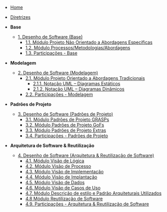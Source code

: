 <!-- docs/_sidebar.md -->

- [Home](/docs)
- [Diretrizes](/docs/Diretrizes/Diretrizes.md)

- **Base**
  - [1. Desenho de Software (Base)](/docs/Base/1.Base.md)
    - [1.1. Módulo Projeto Não Orientado a Abordagens Específicas](/docs/Base/1.1.AbordagemNaoEspecifica.md)
    - [1.2. Módulo Processos/Metodologias/Abordagens](/docs/Base/1.2.ProcessosMetodologiasAbordagens.md)
    - [1.3. Participações - Base](/docs/Base/1.3.ParticipacoesBase.md)

- **Modelagem**
  - [2. Desenho de Software (Modelagem)](/docs/Modelagem/2.Modelagem.md)
    - [2.1. Módulo Projeto Orientado a Abordagens Tradicionais](/docs/Modelagem/2.1.ModelagemTradicional.md)
      - [2.1.1. Notação UML – Diagramas Estáticos](/docs/Modelagem/2.1.1.UMLEstaticos.md)
      - [2.1.2. Notação UML – Diagramas Dinâmicos](/docs/Modelagem/2.1.2.UMLDinamicos.md)
    - [2.2. Participações - Modelagem](/docs/Modelagem/2.2.ParticipacoesModelagem.md)

- **Padrões de Projeto**
  - [3. Desenho de Software (Padrões de Projeto)](/docs/PadroesDeProjeto/3.PadroesDeProjeto.md)
    - [3.1. Módulo Padrões de Projeto GRASPs](/docs/PadroesDeProjeto/3.1.GRASPs.md)
    - [3.2. Módulo Padrões de Projeto GoFs](/docs/PadroesDeProjeto/3.2.GoFs.md)
    - [3.3. Módulo Padrões de Projeto Extras](/docs/PadroesDeProjeto/3.3.PadroesExtra.md)
    - [3.4. Participações - Padrões de Projeto](/docs/PadroesDeProjeto/3.4.ParticipacoesPadroes.md)

- **Arquitetura de Software & Reutilização**
  - [4. Desenho de Software (Arquitetura & Reutilização de Software)](/docs/ArquiteturaReutilizacao/4.ArquiteturaReutilizacao.md)
    - [4.1. Módulo Visão de Lógica](/docs/ArquiteturaReutilizacao/visao-de-logica.md)
    - [4.2. Módulo Visão de Processo](/docs/ArquiteturaReutilizacao/visao-de-processo.md)
    - [4.3. Módulo Visão de Implementação](/docs/ArquiteturaReutilizacao/VisaoDeImplementacao.md)
    - [4.4. Módulo Visão de Implantação](/docs/ArquiteturaReutilizacao/VisaoDeImplantacao.md)
    - [4.5. Módulo Visão de Dados](/docs/ArquiteturaReutilizacao/visaoDados.md)
    - [4.6. Módulo Visão de Casos de Uso](/docs/ArquiteturaReutilizacao/visao-casos-de-uso.md)
    - [4.7. Módulo Descrição de estilo e Padrão Arquiteturais Utilizados](/docs/ArquiteturaReutilizacao/estiloEPadroesArquiteturais.md)
    - [4.8 Módulo Reutilização de Software](/docs/ArquiteturaReutilizacao/reutilizacao.md)
    - [4.9. Participações - Arquitetura & Reutilização de Software](/docs/ArquiteturaReutilizacao/4.3.ParticipacoesArqReutilizacao.md)
